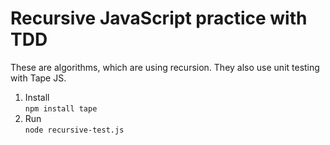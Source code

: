 # Recursive JavaScript practice with TDD

These are algorithms, which are using recursion. They also use unit testing with Tape JS.

1. Install  
`npm install tape`
2. Run  
`node recursive-test.js`